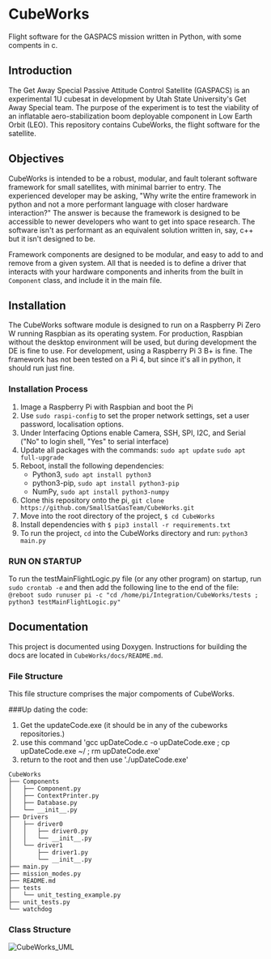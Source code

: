 # CubeWorks
Flight software for the GASPACS mission written in Python, with some compents in c.

## Introduction
The Get Away Special Passive Attitude Control Satellite (GASPACS) is an experimental 1U cubesat in development by Utah State University's Get Away Special team.  The purpose of the experiment is to test the viability of an inflatable aero-stabilization boom deployable component in Low Earth Orbit (LEO).  This repository contains CubeWorks, the flight software for the satellite.

## Objectives
CubeWorks is intended to be a robust, modular, and fault tolerant software framework for small satellites, with minimal barrier to entry.  The experienced developer may be asking, "Why write the entire framework in python and not a more performant language with closer hardware interaction?"  The answer is because the framework is designed to be accessible to newer developers who want to get into space research.  The software isn't as performant as an equivalent solution written in, say, c++ but it isn't designed to be.   

Framework components are designed to be modular, and easy to add to and remove from a given system.  All that is needed is to define a driver that interacts with your hardware components and inherits from the built in `Component` class, and include it in the main file.  

## Installation
The CubeWorks software module is designed to run on a Raspberry Pi Zero W running Raspbian as its operating system.  For production, Raspbian without the desktop environment will be used, but during development the DE is fine to use.  For development, using a Raspberry Pi 3 B+ is fine.  The framework has not been tested on a Pi 4, but since it's all in python, it should run just fine.  

### Installation Process
1. Image a Raspberry Pi with Raspbian and boot the Pi
2. Use `sudo raspi-config` to set the proper network settings, set a user password, localisation options.
3. Under Interfacing Options enable Camera, SSH, SPI, I2C, and Serial ("No" to login shell, "Yes" to serial interface)
3. Update all packages with the commands: `sudo apt update` `sudo apt full-upgrade`
4. Reboot, install the following dependencies:
	- Python3, `sudo apt install python3`
	- python3-pip, `sudo apt install python3-pip`
	- NumPy, `sudo apt install python3-numpy`
5. Clone this repository onto the pi, `git clone https://github.com/SmallSatGasTeam/CubeWorks.git`
6. Move into the root directory of the project, `$ cd CubeWorks` 
7. Install dependencies with `$ pip3 install -r requirements.txt`
8. To run the project, `cd` into the CubeWorks directory and run: `python3 main.py`

### RUN ON STARTUP
To run the testMainFlightLogic.py file (or any other program) on startup, run `sudo crontab -e` and then add the following line to the end of the file:
`@reboot sudo runuser pi -c "cd /home/pi/Integration/CubeWorks/tests ; python3 testMainFlightLogic.py"`

## Documentation

This project is documented using Doxygen.  Instructions for building the docs are located in `CubeWorks/docs/README.md`.  

### File Structure
This file structure comprises the major compoments of CubeWorks.  


###Up dating the code:
1. Get the updateCode.exe (it should be in any of the cubeworks repositories.)
2. use this command 'gcc upDateCode.c -o upDateCode.exe ; cp upDateCode.exe ~/ ; rm upDateCode.exe'
3. return to the root and then use './upDateCode.exe'


```
CubeWorks
├── Components
│   ├── Component.py
│   ├── ContextPrinter.py
│   ├── Database.py
│   └── __init__.py
├── Drivers
│   ├── driver0
│   │   ├── driver0.py
│   │   └── __init__.py
│   └── driver1
│       ├── driver1.py
│       └── __init__.py
├── main.py
├── mission_modes.py
├── README.md
├── tests
│   └── unit_testing_example.py
├── unit_tests.py
└── watchdog
```

### Class Structure

![CubeWorks_UML](https://github.com/SmallSatGasTeam/GASPACS/blob/master/docs/CubeWorks_UML.png)
